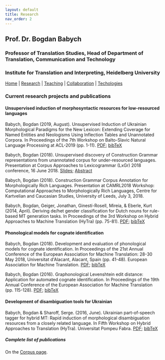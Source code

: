 ```yaml
---
layout: default
title: Research
nav_order: 2
---
```



## Prof. Dr. Bogdan Babych
### Professor of Translation Studies, Head of Department of Translation, Communication and Technology
### Institute for Translation and Interpreting, Heidelberg University

[Home](index.md) | [Research](research.md) | [Teaching](teaching.md) | [Collaboration](collaboration.md) | [Techologies](techlabs.md)

### Current research projects and publications

#### Unsupervised induction of morphosyntactic resources for low-resourced languages

Babych, Bogdan (2019, August). Unsupervised Induction of Ukrainian Morphological Paradigms for the New Lexicon: Extending Coverage for Named Entities and Neologisms Using Inflection Tables and Unannotated Corpora. In Proceedings of the 7th Workshop on Balto-Slavic Natural Language Processing at ACL-2019 (pp. 1-11). [PDF](https://www.aclweb.org/anthology/W19-3701.pdf); [bibTeX](bibTeX.md#babych2019unsupervised)

Babych, Bogdan (2018). Unsupervised discovery of Construction Grammar representations from unannotated corpus for under-resourced languages. Presentation at Corpus Approaches to Lexicogrammar (LxGr) 2018 conference, 16 June 2018. [Slides](https://www.edgehill.ac.uk/english/files/2018/06/LxGr2018.Babych.slides.pdf); [Abstract](https://www.edgehill.ac.uk/english/files/2018/05/LxGr2018.Babych.pdf)

Babych, Bogdan (2018). Construction Grammar Corpus Annotation for Morphologically Rich Languages. Presentation at CAMRL2018 Workshop: Computational Approaches to Morphologically Rich Languages, Centre for Kartvelian and Caucasian Studies, University of Leeds, July 3, 2018.

Babych, Bogdan, Geiger, Jonathan, Ginestí-Rosell, Mireia, & Eberle, Kurt (2014, April). Deriving de/het gender classification for Dutch nouns for rule-based MT generation tasks. In Proceedings of the 3rd Workshop on Hybrid Approaches to Machine Translation (HyTra) (pp. 75-81). [PDF](https://www.aclweb.org/anthology/W14-1014.pdf); [bibTeX](bibTeX.md#babych2014deriving)


#### Phonological models for cognate identification

Babych, Bogdan (2018). Development and evaluation of phonological models for cognate identification. In Proceedings of the 21st Annual Conference of the European Association for Machine Translation: 28-30 May 2018, Universitat d'Alacant, Alacant, Spain (pp. 41-48). European Association for Machine Translation. [PDF](https://core.ac.uk/download/pdf/158609435.pdf); [bibTeX](bibTeX.md#babych2018development)

Babych, Bogdan (2016). Graphonological Levenshtein edit distance: Application for automated cognate identification. In Proceedings of the 19th Annual Conference of the European Association for Machine Translation (pp. 115-128). [PDF](https://www.aclweb.org/anthology/W16-3402.pdf); [bibTeX](bibTeX.md#babych2016graphonological)

#### Development of disambiguation tools for Ukrainian

Babych, Bogdan & Sharoff, Serge. (2016, June). Ukrainian part-of-speech tagger for hybrid MT: Rapid induction of morphological disambiguation resources from a closely related language. In Fifth Workshop on Hybrid Approaches to Translation (HyTra). Universitat Pompeu Fabra. [PDF](http://eprints.whiterose.ac.uk/100896/3/BabychExperiencing%20the%20digital%20world.pdf); [bibTeX](bibTeX.md#babych2016ukrainian)


##### Complete list of publications
On the [Corpus page](http://corpus.leeds.ac.uk/bogdan/publications/index.html).
